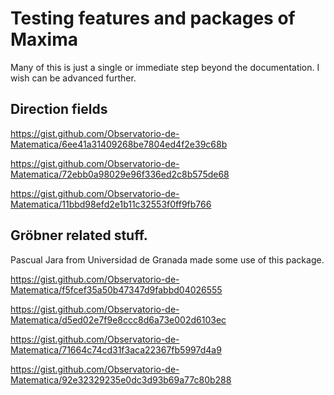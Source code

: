 # Testing features and packages of Maxima

Many of this is just a single or immediate step beyond the documentation. I wish can be advanced further.

## Direction fields

https://gist.github.com/Observatorio-de-Matematica/6ee41a31409268be7804ed4f2e39c68b

https://gist.github.com/Observatorio-de-Matematica/72ebb0a98029e96f336ed2c8b575de68

https://gist.github.com/Observatorio-de-Matematica/11bbd98efd2e1b11c32553f0ff9fb766

## Gröbner related stuff.

Pascual Jara from Universidad de Granada made some use of this package.

https://gist.github.com/Observatorio-de-Matematica/f5fcef35a50b47347d9fabbd04026555

https://gist.github.com/Observatorio-de-Matematica/d5ed02e7f9e8ccc8d6a73e002d6103ec

https://gist.github.com/Observatorio-de-Matematica/71664c74cd31f3aca22367fb5997d4a9

https://gist.github.com/Observatorio-de-Matematica/92e32329235e0dc3d93b69a77c80b288
